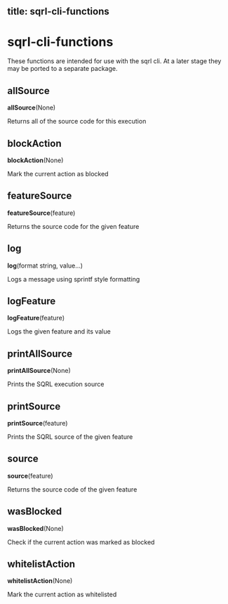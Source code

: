 ## title: sqrl-cli-functions

# sqrl-cli-functions

These functions are intended for use with the sqrl cli. At a later stage they may be ported to a separate package.

## allSource

**allSource**(None)

Returns all of the source code for this execution

## blockAction

**blockAction**(None)

Mark the current action as blocked

## featureSource

**featureSource**(feature)

Returns the source code for the given feature

## log

**log**(format string, value...)

Logs a message using sprintf style formatting

## logFeature

**logFeature**(feature)

Logs the given feature and its value

## printAllSource

**printAllSource**(None)

Prints the SQRL execution source

## printSource

**printSource**(feature)

Prints the SQRL source of the given feature

## source

**source**(feature)

Returns the source code of the given feature

## wasBlocked

**wasBlocked**(None)

Check if the current action was marked as blocked

## whitelistAction

**whitelistAction**(None)

Mark the current action as whitelisted
